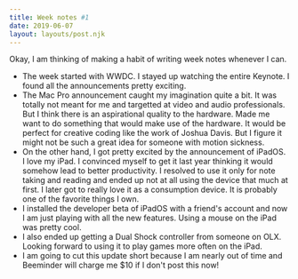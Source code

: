 ```yaml
---
title: Week notes #1
date: 2019-06-07
layout: layouts/post.njk
---
```


Okay, I am thinking of making a habit of writing week notes whenever I can.

- The week started with WWDC. I stayed up watching the entire Keynote. I found all the announcements pretty exciting.
- The Mac Pro announcement caught my imagination quite a bit. It was totally not meant for me and targetted at video and audio professionals. But I think there is an aspirational quality to the hardware. Made me want to do something that would make use of the hardware. It would be perfect for creative coding like the work of Joshua Davis. But I figure it might not be such a great idea for someone with motion sickness.
- On the other hand, I got pretty excited by the announcement of iPadOS. I love my iPad. I convinced myself to get it last year thinking it would somehow lead to better productivity. I resolved to use it only for note taking and reading and ended up not at all using the device that much at first. I later got to really love it as a consumption device. It is probably one of the favorite things I own. 
- I installed the developer beta of iPadOS with a friend's account and now I am just playing with all the new features. Using a mouse on the iPad was pretty cool. 
- I also ended up getting a Dual Shock controller from someone on OLX. Looking forward to using it to play games more often on the iPad.
- I am going to cut this update short because I am nearly out of time and Beeminder will charge me $10 if I don't post this now!